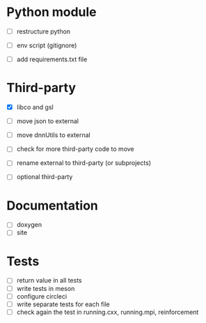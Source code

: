 # Python module

* [ ] restructure python
* [ ] env script (gitignore)
* [ ] add requirements.txt file


# Third-party

* [X] libco and gsl
* [ ] move json to external
* [ ] move dnnUtils to external
* [ ] check for more third-party code to move
* [ ] rename external to third-party (or subprojects)
* [ ] optional third-party


# Documentation

* [ ] doxygen
* [ ] site

# Tests

* [ ] return value in all tests
* [ ] write tests in meson
* [ ] configure circleci
* [ ] write separate tests for each file
* [ ] check again the test in running.cxx, running.mpi, reinforcement
